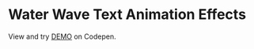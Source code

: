 # Water Wave Text Animation Effects

View and try [DEMO](https://codepen.io/filippoerbisti/pen/BaYZLGB) on Codepen.
